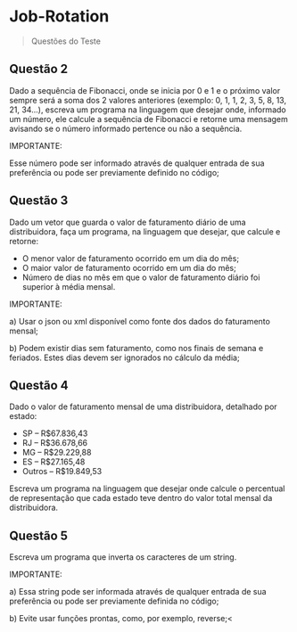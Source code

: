 # Job-Rotation

> Questões do Teste

## Questão 2
  <p>Dado a sequência de Fibonacci, onde se inicia por 0 e 1 e o próximo valor sempre será a soma dos 2 valores anteriores (exemplo: 0, 1, 1, 2, 3, 5, 8, 13, 21, 34...), escreva um programa na linguagem que desejar onde, informado um número, ele calcule a sequência de Fibonacci e retorne uma mensagem avisando se o número informado pertence ou não a sequência.</p>
  <p>IMPORTANTE:</p>
  <p>Esse número pode ser informado através de qualquer entrada de sua preferência ou pode ser previamente definido no código;</p>

## Questão 3
  <p>Dado um vetor que guarda o valor de faturamento diário de uma distribuidora, faça um programa, na linguagem que desejar, que calcule e retorne:</p>
  <ul>
    <li>O menor valor de faturamento ocorrido em um dia do mês;</li>
    <li>O maior valor de faturamento ocorrido em um dia do mês;</li>
    <li>Número de dias no mês em que o valor de faturamento diário foi superior à média mensal.</li>
  </ul>
  <p>IMPORTANTE:</p>
  <p>a) Usar o json ou xml disponível como fonte dos dados do faturamento mensal;</p>
  <p>b) Podem existir dias sem faturamento, como nos finais de semana e feriados. Estes dias devem ser ignorados no cálculo da média;</p>

## Questão 4
  <p>Dado o valor de faturamento mensal de uma distribuidora, detalhado por estado:</p>
  <ul>
    <li>SP – R$67.836,43</li>
    <li>RJ – R$36.678,66</li>
    <li>MG – R$29.229,88</li>
    <li>ES – R$27.165,48</li>
    <li>Outros – R$19.849,53</li>
  </ul>
  <p>Escreva um programa na linguagem que desejar onde calcule o percentual de representação que cada estado teve dentro do valor total mensal da distribuidora.</p>

## Questão 5
  <p>Escreva um programa que inverta os caracteres de um string.</p>
  <p>IMPORTANTE:</p>
  <p>a) Essa string pode ser informada através de qualquer entrada de sua preferência ou pode ser previamente definida no código;</p>
  <p>b) Evite usar funções prontas, como, por exemplo, reverse;<  
